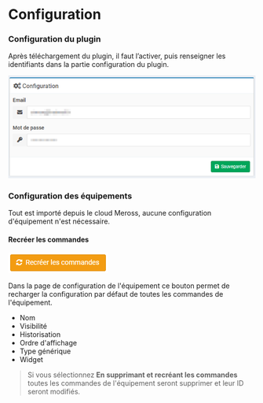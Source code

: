 # Configuration

### Configuration du plugin

Après téléchargement du plugin, il faut l’activer, puis renseigner les identifiants dans la partie configuration du plugin.

![](../images/screenshot_1549386828.png)

### Configuration des équipements

Tout est importé depuis le cloud Meross, aucune configuration d'équipement n'est nécessaire.

#### Recréer les commandes
![](../images/screenshot_1549448889.png)

Dans la page de configuration de l'équipement ce bouton  permet de recharger la configuration par défaut de toutes les commandes de l'équipement.

* Nom
* Visibilité
* Historisation
* Ordre d'affichage
* Type générique
* Widget

>Si vous sélectionnez **En supprimant et recréant les commandes** toutes les commandes de l'équipement seront supprimer et leur ID seront modifiés.
